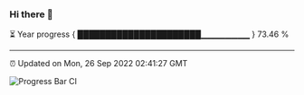 ### Hi there 👋

⏳ Year progress { ██████████████████████▁▁▁▁▁▁▁▁ } 73.46 %

---

⏰ Updated on Mon, 26 Sep 2022 02:41:27 GMT

![Progress Bar CI](https://github.com/ZhaoGui/ZhaoGui/workflows/Progress%20Bar%20CI/badge.svg)
